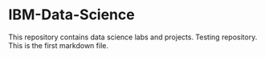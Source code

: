 # IBM-Data-Science
This repository contains data science labs and projects.
Testing repository.
This is the first markdown file.
